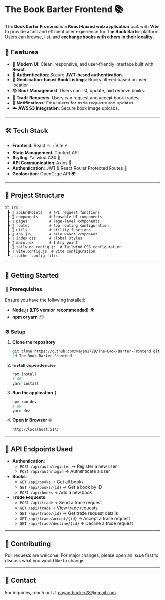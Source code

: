# The Book Barter Frontend 📚

The **Book Barter Frontend** is a **React-based web application** built with **Vite** to provide a fast and efficient user experience for **The Book Barter** platform. Users can browse, list, and **exchange books with others in their locality**.

## 🚀 Features

- 🎨 **Modern UI**: Clean, responsive, and user-friendly interface built with **React**.
- 🔐 **Authentication**: Secure **JWT-based authentication**.
- 📍 **Geolocation-based Book Listings**: Books filtered based on user location.
- 📚 **Book Management**: Users can list, update, and remove books.
- 🔄 **Trade Requests**: Users can request and accept book trades.
- 📧 **Notifications**: Email alerts for trade requests and updates.
- ☁️ **AWS S3 Integration**: Secure book image uploads.

---

## 🛠️ Tech Stack

- **Frontend**: React ⚛️ + Vite ⚡
- **State Management**: Context API
- **Styling**: Tailwind CSS 🎨
- **API Communication**: Axios 🔗
- **Authentication**: JWT & React Router Protected Routes 🔐
- **Geolocation**: OpenCage API 🌍

---

## 📂 Project Structure

```
📦 src
 ┣ 📂 apiEndPoints   # API request functions
 ┣ 📂 components     # Reusable UI components
 ┣ 📂 pages          # Page-level components
 ┣ 📂 routes         # App routing configuration
 ┣ 📂 utils          # Utility functions
 ┣ 📜 App.jsx        # Main React component
 ┣ 📜 index.css      # Global styles
 ┣ 📜 main.jsx       # Entry point
 ┣ 📜 tailwind.config.js  # Tailwind CSS configuration
 ┣ 📜 vite.config.js  # Vite configuration
 ┗ ...other config files
```

---

## 🏁 Getting Started

### 📌 Prerequisites

Ensure you have the following installed:
- **Node.js (LTS version recommended)** 🌍
- **npm or yarn** 📦

### ⚙️ Setup

1. **Clone the repository**
   ```sh
   git clone https://github.com/Nayan1729/The-Book-Barter-Frontend.git
   cd The-Book-Barter-Frontend
   ```

2. **Install dependencies**
   ```sh
   npm install
   # OR
   yarn install
   ```

3. **Run the application** 🚀
   ```sh
   npm run dev
   # OR
   yarn dev
   ```

4. **Open in Browser** 🌐
   ```
   http://localhost:5173
   ```

---

## 🌟 API Endpoints Used

- **Authentication**:
  - `POST /api/auth/register` → Register a new user
  - `POST /api/auth/login` → Authenticate a user
- **Books**:
  - `GET /api/books` → Get all books
  - `GET /api/books/{id}` → Get a book by ID
  - `POST /api/books` → Add a new book
- **Trade Requests**:
  - `POST /api/trade` → Send a trade request
  - `GET /api/trade` → View trade requests
  - `GET /api/trade/{id}` → Get trade request details
  - `GET /api/trade/accept/{id}` → Accept a trade request
  - `GET /api/trade/decline/{id}` → Decline a trade request

---

## 🤝 Contributing

Pull requests are welcome! For major changes, please open an issue first to discuss what you would like to change.

---

## 📩 Contact

For inquiries, reach out at [nayanthacker28@gmail.com](mailto:nayanthacker28@gmail.com).

